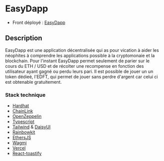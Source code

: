 # EasyDapp

- Front déployé : [EasyDapp](https://alyra-homework-deposit.vercel.app/)

## Description

EasyDapp est une application décentralisée qui as pour vication à aider les néophites à comprendre les applications possible à la cryptomonaie et la blockchain.
Pour l'instant EasyDapp permet seulement de parier sur le cours du ETH / USD et de récolter une recompense en fonction des utilisateur ayant gagné ou perdu leurs pari.
Il est possible de jouer un un token dédieé, l'EDFT, qui permet de jouer sans perdre d'argent car celui ci est obtenable gratuitement. 

### Stack technique

- [Hardhat](https://hardhat.org/)
- [ChainLink](https://chain.link/)
- [OpenZeppelin](https://www.openzeppelin.com/)
- [Typescript](https://www.typescriptlang.org)
- [Tailwind](https://tailwindcss.com/) & [DaisyUI](https://daisyui.com/)
- [Rainbowkit](https://www.rainbowkit.com/)
- [EthersJS](https://ethers.org/)
- [Wagmi](https://wagmi.sh/)
- [Vercel](https://vercel.com/home)
- [React-toastify](fkhadra.github.io/react-toastify)
